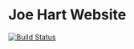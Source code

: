 # Joe Hart Website
[![Build Status](https://travis-ci.org/JoeHaHart/joehart-website.svg?branch=master)](https://travis-ci.org/JoeHaHart/joehart-website)
